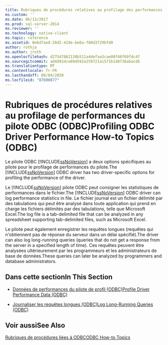 ```yaml
---
title: Rubriques de procédures relatives au profilage des performances du pilote ODBC (ODBC) | Microsoft Docs
ms.custom: ''
ms.date: 06/13/2017
ms.prod: sql-server-2014
ms.reviewer: ''
ms.technology: native-client
ms.topic: reference
ms.assetid: 0e6d7aed-28d2-419e-be6a-f60d3729bfd0
author: rothja
ms.author: jroth
ms.openlocfilehash: d27547862138b511a4defaa3cae80f48f69fdc4f
ms.sourcegitcommit: ad4d92dce894592a259721a1571b1d8736abacdb
ms.translationtype: MT
ms.contentlocale: fr-FR
ms.lasthandoff: 08/04/2020
ms.locfileid: "87600877"
---
```

# <a name="profiling-odbc-driver-performance-how-to-topics-odbc"></a><span data-ttu-id="398bc-102">Rubriques de procédures relatives au profilage de performances du pilote ODBC (ODBC)</span><span class="sxs-lookup"><span data-stu-id="398bc-102">Profiling ODBC Driver Performance How-to Topics (ODBC)</span></span>
  <span data-ttu-id="398bc-103">Le pilote ODBC [!INCLUDE[ssNoVersion](../../includes/ssnoversion-md.md)] a deux options spécifiques au pilote pour le profilage de performances du pilote.</span><span class="sxs-lookup"><span data-stu-id="398bc-103">The [!INCLUDE[ssNoVersion](../../includes/ssnoversion-md.md)] ODBC driver has two driver-specific options for profiling the performance of the driver.</span></span>  
  
 <span data-ttu-id="398bc-104">Le [!INCLUDE[ssNoVersion](../../includes/ssnoversion-md.md)] pilote ODBC peut consigner les statistiques de performances dans le fichier.</span><span class="sxs-lookup"><span data-stu-id="398bc-104">The [!INCLUDE[ssNoVersion](../../includes/ssnoversion-md.md)] ODBC driver can log performance statistics in file.</span></span> <span data-ttu-id="398bc-105">Le fichier journal est un fichier délimité par des tabulations qui peut être analysé dans toute application qui prend en charge les fichiers délimités par des tabulations, telle que Microsoft Excel.</span><span class="sxs-lookup"><span data-stu-id="398bc-105">The log file is a tab-delimited file that can be analyzed in any spreadsheet supporting tab-delimited files, such as Microsoft Excel.</span></span>  
  
 <span data-ttu-id="398bc-106">Le pilote peut également enregistrer les requêtes longues (requêtes qui n'obtiennent pas de réponse du serveur dans un délai spécifié).</span><span class="sxs-lookup"><span data-stu-id="398bc-106">The driver can also log long-running queries (queries that do not get a response from the server in a specified length of time).</span></span> <span data-ttu-id="398bc-107">Ces requêtes peuvent être analysées ultérieurement par les programmeurs et les administrateurs de base de données.</span><span class="sxs-lookup"><span data-stu-id="398bc-107">These queries can later be analyzed by programmers and database administrators.</span></span>  
  
## <a name="in-this-section"></a><span data-ttu-id="398bc-108">Dans cette section</span><span class="sxs-lookup"><span data-stu-id="398bc-108">In This Section</span></span>  
  
-   [<span data-ttu-id="398bc-109">Données de performances du pilote de profil &#40;ODBC&#41;</span><span class="sxs-lookup"><span data-stu-id="398bc-109">Profile Driver Performance Data &#40;ODBC&#41;</span></span>](profiling-odbc-driver-performance-data.md)  
  
-   [<span data-ttu-id="398bc-110">Journaliser les requêtes longues &#40;ODBC&#41;</span><span class="sxs-lookup"><span data-stu-id="398bc-110">Log Long-Running Queries &#40;ODBC&#41;</span></span>](profiling-odbc-driver-performance-data-log-long-running-queries.md)  
  
## <a name="see-also"></a><span data-ttu-id="398bc-111">Voir aussi</span><span class="sxs-lookup"><span data-stu-id="398bc-111">See Also</span></span>  
 [<span data-ttu-id="398bc-112">Rubriques de procédures liées à ODBC</span><span class="sxs-lookup"><span data-stu-id="398bc-112">ODBC How-to Topics</span></span>](odbc-how-to-topics.md)  
  
  

